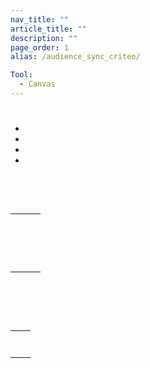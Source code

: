 ```yaml
---
nav_title: ""
article_title: ""
description: ""
page_order: 1
alias: /audience_sync_criteo/

Tool:
  - Canvas
---
```


# 

 



- 
- 
- 
- 

  


<br>
  <br> 


##  



|  |  |  |
| --- | --- | --- |
|  |  | <br><br> |
| <br><br> |  |  |


##  

###  

 





 







  

###  

  

 









###  





###  



 



 



<br>
 

 

 






<br>
  

 




###  

  

 



## 

 

   

## 



|  |  |
| --- | --- |
|  |  |
|  |   |
|  |  |
|  |  |
|  |  |
|  |   |
|  |   |






## 

### 
 

### 

 

### 



### 

  


